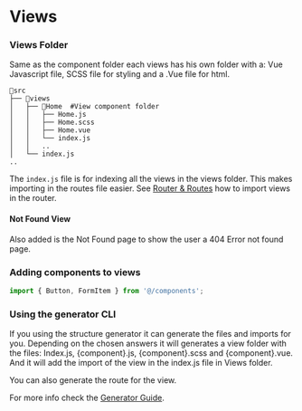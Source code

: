 # Views

### Views Folder

Same as the component folder each views has his own folder with a: Vue Javascript file, SCSS file for styling and a .Vue file for html.

```text
📂src
├── 📂views
│   ├── 📂Home  #View component folder
│   │   ├── Home.js
│   │   ├── Home.scss
│   │   ├── Home.vue
│   │   └── index.js
│   │   ..
│   └── index.js
..
```

The `index.js` file is for indexing all the views in the views folder. This makes importing in the routes file easier. See [Router & Routes](router-and-routes.md) how to import views in the router.

#### Not Found View

Also added is the Not Found page to show the user a 404 Error not found page. 

### Adding components to views

```javascript
import { Button, FormItem } from '@/components';
```

### Using the generator CLI

If you using the structure generator it can generate the files and imports for you. Depending on the chosen answers it will generates a view folder with the files: Index.js, {component}.js, {component}.scss and {component}.vue. And it will add the import of the view in the index.js file in Views folder.

You can also generate the route for the view.

For more info check the [Generator Guide](./the-generator.md).
